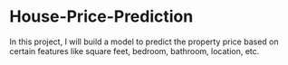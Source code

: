 # House-Price-Prediction
In this project, I will build a model to predict the property price based on certain features like square feet, bedroom, bathroom, location, etc.
